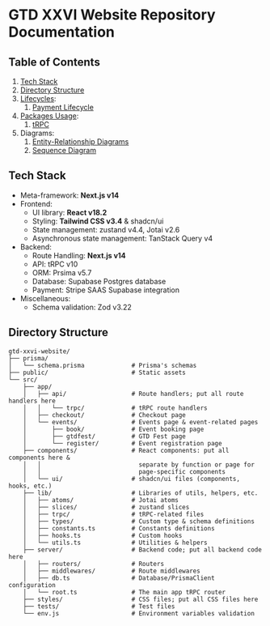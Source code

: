 # GTD XXVI Website Repository Documentation

## Table of Contents

1. [Tech Stack](#tech-stack)
2. [Directory Structure](#directory-structure)
3. [Lifecycles](./lifecycles.md):
   1. [Payment Lifecycle](./lifecycles.md#payment-lifecycle)
4. [Packages Usage](./packages-usage.md):
   1. [tRPC](./packages-usage.md#trpc)
5. Diagrams:
   1. [Entity-Relationship Diagrams](./er-diagrams.md)
   2. [Sequence Diagram](./sequence-diagrams.md)

## Tech Stack

- Meta-framework: **Next.js v14**
- Frontend:
  - UI library: **React v18.2**
  - Styling: **Tailwind CSS v3.4** & shadcn/ui
  - State management: zustand v4.4, Jotai v2.6
  - Asynchronous state management: TanStack Query v4
- Backend:
  - Route Handling: **Next.js v14**
  - API: tRPC v10
  - ORM: Prsima v5.7
  - Database: Supabase Postgres database
  - Payment: Stripe SAAS Supabase integration
- Miscellaneous:
  - Schema validation: Zod v3.22

## Directory Structure

```
gtd-xxvi-website/
├── prisma/
│   └── schema.prisma             # Prisma's schemas
├── public/                       # Static assets
└── src/
    ├── app/
    │   ├── api/                  # Route handlers; put all route handlers here
    │   │   └── trpc/             # tRPC route handlers
    │   ├── checkout/             # Checkout page
    │   └── events/               # Events page & event-related pages
    │       ├── book/             # Event booking page
    │       ├── gtdfest/          # GTD Fest page
    │       └── register/         # Event registration page
    ├── components/               # React components: put all components here &
    │   │                           separate by function or page for
    │   │                           page-specific components
    │   └── ui/                   # shadcn/ui files (components, hooks, etc.)
    ├── lib/                      # Libraries of utils, helpers, etc.
    │   ├── atoms/                # Jotai atoms
    │   ├── slices/               # zustand slices
    │   ├── trpc/                 # tRPC-related files
    │   ├── types/                # Custom type & schema definitions
    │   ├── constants.ts          # Constants definitions
    │   ├── hooks.ts              # Custom hooks
    │   └── utils.ts              # Utilities & helpers
    ├── server/                   # Backend code; put all backend code here
    │   ├── routers/              # Routers
    │   ├── middlewares/          # Route middlewares
    │   ├── db.ts                 # Database/PrismaClient configuration
    │   └── root.ts               # The main app tRPC router
    ├── styles/                   # CSS files; put all CSS files here
    ├── tests/                    # Test files
    └── env.js                    # Environment variables validation
```
